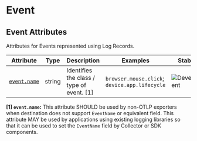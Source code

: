 <!-- NOTE: THIS FILE IS AUTOGENERATED. DO NOT EDIT BY HAND. -->
<!-- see templates/registry/markdown/attribute_namespace.md.j2 -->

# Event

## Event Attributes

Attributes for Events represented using Log Records.

| Attribute | Type | Description | Examples | Stability |
|---|---|---|---|---|
| <a id="event-name" href="#event-name">`event.name`</a> | string | Identifies the class / type of event. [1] | `browser.mouse.click`; `device.app.lifecycle` | ![Development](https://img.shields.io/badge/-development-blue) |

**[1] `event.name`:** This attribute SHOULD be used by non-OTLP exporters when destination does not support `EventName` or equivalent field. This attribute MAY be used by applications using existing logging libraries so that it can be used to set the `EventName` field by Collector or SDK components.
